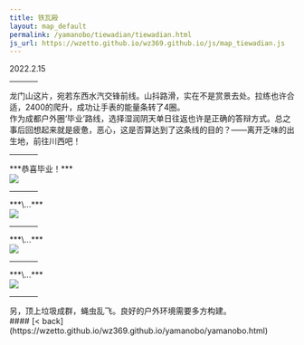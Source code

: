 ```yaml
---
title: 铁瓦殿
layout: map_default
permalink: /yamanobo/tiewadian/tiewadian.html
js_url: https://wzetto.github.io/wz369.github.io/js/map_tiewadian.js
---
```

2022.2.15
<hr style="width:50px;text-align:left;margin-left:0">

龙门山这片，宛若东西水汽交锋前线。山抖路滑，实在不是赏景去处。拉练也许合适，2400的爬升，成功让手表的能量条转了4圈。<br>
作为成都户外圈‘毕业’路线，选择湿润阴天单日往返也许是正确的答辩方式。总之事后回想起来就是疲惫，恶心，这是否算达到了这条线的目的？——离开乏味的出生地，前往川西吧！<br>

<hr style="width:50px;text-align:left;margin-left:0">
***恭喜毕业！***<br>
<img src="https://drive.google.com/thumbnail?id=1StNS9NKT2lZoyb7BgJlQjJ7O4LuEjfeH&sz=w600" />
<hr style="width:50px;text-align:left;margin-left:0">
***\...***<br>
<img src="https://drive.google.com/thumbnail?id=11OSgea_xe-8_a10bZituHnHfyFrGajf4&sz=w600" />
<hr style="width:50px;text-align:left;margin-left:0">
***\...***<br>
<img src="https://drive.google.com/thumbnail?id=1PyCoG_xE9npxm6lW6hUjrZJ9cd-ewuEl&sz=w600" />
<hr style="width:50px;text-align:left;margin-left:0">
***\...***<br>
<img src="https://drive.google.com/thumbnail?id=1rTnf-0n2NvUxufAQNeicUGXBmMazIgbf&sz=w800" />
<hr style="width:50px;text-align:left;margin-left:0">
另，顶上垃圾成群，蝇虫乱飞。良好的户外环境需要多方构建。<br>
#### [< back](https://wzetto.github.io/wz369.github.io/yamanobo/yamanobo.html)

